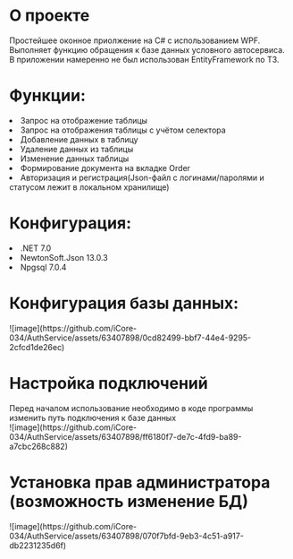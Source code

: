 <h1>О проекте</h1>
<div>Простейшее оконное приолжение на C# с использованием WPF.
Выполняет функцию обращения к базе данных условного автосервиса.
В приложении намеренно не был использован EntityFramework по ТЗ.
</div>
<h1>Функции:</h1>
<li>Запрос на отображение таблицы</li>
<li>Запрос на отображения таблицы с учётом селектора</li>
<li>Добавление данных в таблицу</li>
<li>Удаление данных из таблицы</li>
<li>Изменение данных таблицы</li>
<li>Формирование документа на вкладке Order</li>
<li>Авторизация и регистрация(Json-файл с логинами/паролями и статусом лежит в локальном хранилище)</li>
<h1>Конфигурация:</h1> 
<li>.NET 7.0 </li>
<li>NewtonSoft.Json 13.0.3</li>
<li>Npgsql 7.0.4</li>
<h1>Конфигурация базы данных:</h1> 
![image](https://github.com/iCore-034/AuthService/assets/63407898/0cd82499-bbf7-44e4-9295-2cfcd1de26ec)
<h1>Настройка подключений</h1>
<div>Перед началом использование необходимо в коде программы изменить путь подключения к базе данных</div>
<div>![image](https://github.com/iCore-034/AuthService/assets/63407898/ff6180f7-de7c-4fd9-ba89-a7cbc268c882)</div>
<h1>Установка прав администратора (возможность изменение БД)</h1>
<div>![image](https://github.com/iCore-034/AuthService/assets/63407898/070f7bfd-9eb3-4c51-a917-db2231235d6f)
</div>
<h1></h1>
